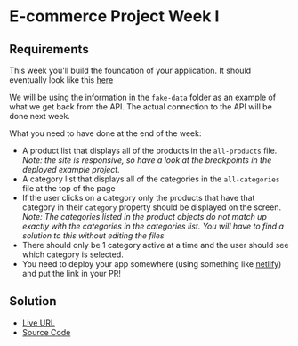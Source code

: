 # E-commerce Project Week I


## Requirements

This week you'll build the foundation of your application. It should eventually look like this [here](https://hyf-react-w1-example.netlify.app)

We will be using the information in the `fake-data` folder as an example of what we get back from the API. The actual connection to the API will be done next week.

What you need to have done at the end of the week:

- A product list that displays all of the products in the `all-products` file. _Note: the site is responsive, so have a look at the breakpoints in the deployed example project._
- A category list that displays all of the categories in the `all-categories` file at the top of the page
- If the user clicks on a category only the products that have that category in their `category` property should be displayed on the screen. _Note: The categories listed in the product objects do *not* match up exactly with the categories in the categories list. You will have to find a solution to this *without* editing the files_
- There should only be 1 category active at a time and the user should see which category is selected.
- You need to deploy your app somewhere (using something like [netlify](https://www.netlify.com)) and put the link in your PR!

## Solution

- [Live URL](https://e-commerce-shop-react.netlify.app)
- [Source Code](https://github.com/HackYourAssignment/React-class44/pull/1)